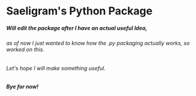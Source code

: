 # Saeligram's Python Package
##### Will edit the package after I have an actual useful Idea,
######  as of now I just wanted to know how the .py packaging actually works, so worked on this.

######  Let's hope I will make something useful.
##### Bye for now!
